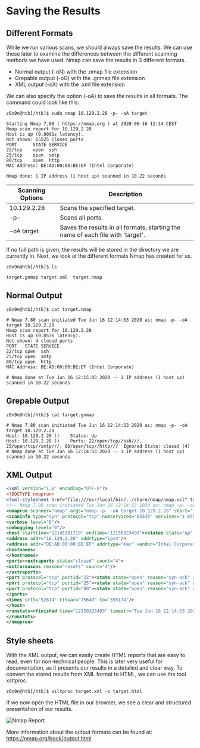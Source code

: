 # Saving the Results

## Different Formats

While we run various scans, we should always save the results. We can use these later to examine the differences between the different scanning methods we have used. Nmap can save the results in 3 different formats.

- Normal output (-oN) with the .nmap file extension
- Grepable output (-oG) with the .gnmap file extension
- XML output (-oX) with the .xml file extension

We can also specify the option (-oA) to save the results in all formats. The command could look like this:

```
z0x9n@htb[/htb]$ sudo nmap 10.129.2.28 -p- -oA target

Starting Nmap 7.80 ( https://nmap.org ) at 2020-06-16 12:14 CEST
Nmap scan report for 10.129.2.28
Host is up (0.0091s latency).
Not shown: 65525 closed ports
PORT      STATE SERVICE
22/tcp    open  ssh
25/tcp    open  smtp
80/tcp    open  http
MAC Address: DE:AD:00:00:BE:EF (Intel Corporate)

Nmap done: 1 IP address (1 host up) scanned in 10.22 seconds
```

| Scanning Options | Description                                                                     |
| ---------------- | ------------------------------------------------------------------------------- |
| 10.129.2.28      | Scans the specified target.                                                     |
| -p-              | Scans all ports.                                                                |
| -oA target       | Saves the results in all formats, starting the name of each file with 'target'. |

If no full path is given, the results will be stored in the directory we are currently in. Next, we look at the different formats Nmap has created for us.

```
z0x9n@htb[/htb]$ ls

target.gnmap target.xml  target.nmap
```

## Normal Output

```
z0x9n@htb[/htb]$ cat target.nmap

# Nmap 7.80 scan initiated Tue Jun 16 12:14:53 2020 as: nmap -p- -oA target 10.129.2.28
Nmap scan report for 10.129.2.28
Host is up (0.053s latency).
Not shown: 4 closed ports
PORT   STATE SERVICE
22/tcp open  ssh
25/tcp open  smtp
80/tcp open  http
MAC Address: DE:AD:00:00:BE:EF (Intel Corporate)

# Nmap done at Tue Jun 16 12:15:03 2020 -- 1 IP address (1 host up) scanned in 10.22 seconds
```

## Grepable Output

```
z0x9n@htb[/htb]$ cat target.gnmap

# Nmap 7.80 scan initiated Tue Jun 16 12:14:53 2020 as: nmap -p- -oA target 10.129.2.28
Host: 10.129.2.28 ()	Status: Up
Host: 10.129.2.28 ()	Ports: 22/open/tcp//ssh///, 25/open/tcp//smtp///, 80/open/tcp//http///	Ignored State: closed (4)
# Nmap done at Tue Jun 16 12:14:53 2020 -- 1 IP address (1 host up) scanned in 10.22 seconds
```

## XML Output

```xml
<?xml version="1.0" encoding="UTF-8"?>
<!DOCTYPE nmaprun>
<?xml-stylesheet href="file:///usr/local/bin/../share/nmap/nmap.xsl" type="text/xsl"?>
<!-- Nmap 7.80 scan initiated Tue Jun 16 12:14:53 2020 as: nmap -p- -oA target 10.129.2.28 -->
<nmaprun scanner="nmap" args="nmap -p- -oA target 10.129.2.28" start="12145301719" startstr="Tue Jun 16 12:15:03 2020" version="7.80" xmloutputversion="1.04">
<scaninfo type="syn" protocol="tcp" numservices="65535" services="1-65535"/>
<verbose level="0"/>
<debugging level="0"/>
<host starttime="12145301719" endtime="12150323493"><status state="up" reason="arp-response" reason_ttl="0"/>
<address addr="10.129.2.28" addrtype="ipv4"/>
<address addr="DE:AD:00:00:BE:EF" addrtype="mac" vendor="Intel Corporate"/>
<hostnames>
</hostnames>
<ports><extraports state="closed" count="4">
<extrareasons reason="resets" count="4"/>
</extraports>
<port protocol="tcp" portid="22"><state state="open" reason="syn-ack" reason_ttl="64"/><service name="ssh" method="table" conf="3"/></port>
<port protocol="tcp" portid="25"><state state="open" reason="syn-ack" reason_ttl="64"/><service name="smtp" method="table" conf="3"/></port>
<port protocol="tcp" portid="80"><state state="open" reason="syn-ack" reason_ttl="64"/><service name="http" method="table" conf="3"/></port>
</ports>
<times srtt="52614" rttvar="75640" to="355174"/>
</host>
<runstats><finished time="12150323493" timestr="Tue Jun 16 12:14:53 2020" elapsed="10.22" summary="Nmap done at Tue Jun 16 12:15:03 2020; 1 IP address (1 host up) scanned in 10.22 seconds" exit="success"/><hosts up="1" down="0" total="1"/>
</runstats>
</nmaprun>
```

## Style sheets

With the XML output, we can easily create HTML reports that are easy to read, even for non-technical people. This is later very useful for documentation, as it presents our results in a detailed and clear way. To convert the stored results from XML format to HTML, we can use the tool xsltproc.

```
z0x9n@htb[/htb]$ xsltproc target.xml -o target.html
```

If we now open the HTML file in our browser, we see a clear and structured presentation of our results.

![Nmap Report](image)

More information about the output formats can be found at: https://nmap.org/book/output.html
